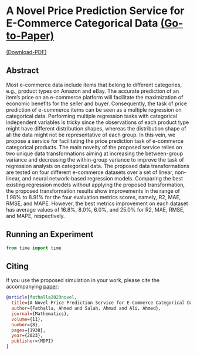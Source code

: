 #  A Novel Price Prediction Service for E-Commerce Categorical Data  [(Go-to-Paper)]([https://www.mdpi.com/1424-8220/21/17/5777](https://www.mdpi.com/2227-7390/11/8/1938)) 
[(Download-PDF)](https://www.mdpi.com/2227-7390/11/8/1938/pdf?version=1681986986)

## Abstract
Most e-commerce data include items that belong to different categories, e.g., product types on Amazon and eBay. The accurate prediction of an item’s price on an e-commerce platform will facilitate the maximization of economic benefits for the seller and buyer. Consequently, the task of price prediction of e-commerce items can be seen as a multiple regression on categorical data. Performing multiple regression tasks with categorical independent variables is tricky since the observations of each product type might have different distribution shapes, whereas the distribution shape of all the data might not be representative of each group. In this vein, we propose a service for facilitating the price prediction task of e-commerce categorical products. The main novelty of the proposed service relies on two unique data transformations aiming at increasing the between-group variance and decreasing the within-group variance to improve the task of regression analysis on categorical data. The proposed data transformations are tested on four different e-commerce datasets over a set of linear, non-linear, and neural network-based regression models. Comparing the best existing regression models without applying the proposed transformation, the proposed transformation results show improvements in the range of 1.98% to 8.91% for the four evaluation metrics scores, namely, R2, MAE, RMSE, and MAPE. However, the best metrics improvement on each dataset has average values of 16.8%, 8.0%, 6.0%, and 25.0% for R2, MAE, RMSE, and MAPE, respectively.

## Running an Experiment
```python
from time import time

```

## Citing

If you use the proposed simulation in your work, please cite the accompanying [paper]:

```bibtex
@article{fathalla2023novel,
  title={A Novel Price Prediction Service for E-Commerce Categorical Data},
  author={Fathalla, Ahmed and Salah, Ahmad and Ali, Ahmed},
  journal={Mathematics},
  volume={11},
  number={8},
  pages={1938},
  year={2023},
  publisher={MDPI}
}
```
[paper]: https://www.mdpi.com/1424-8220/21/17/5777
